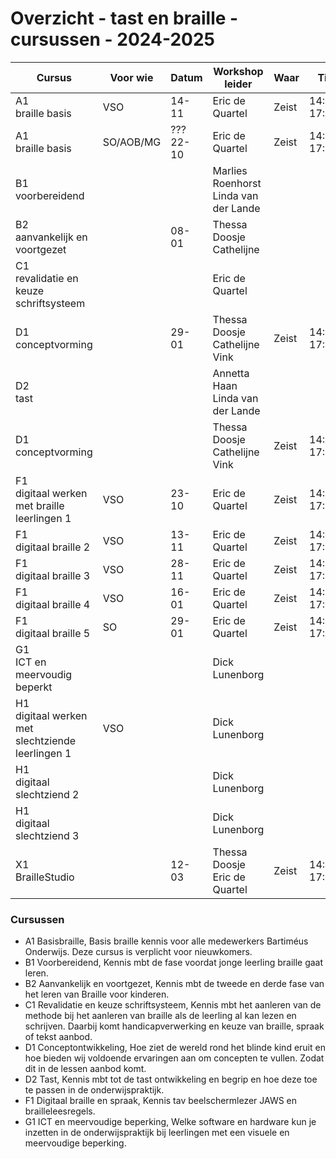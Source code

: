 # Overzicht - tast en braille - cursussen - 2024-2025



| Cursus   | Voor wie               | Datum          | Workshop leider           | Waar      | Tijd               | ruimte | e-learning |
|----------------------|---|----------------|---------------------------|-----------|--------------------|-----------------------|---|
| A1 <br>braille basis | VSO| 14-11| Eric de Quartel                     | Zeist| 14:45-17:00 |  | Ja |
| A1 <br>braille basis    |SO/AOB/MG| ??? 22-10 | Eric de Quartel                          | Zeist| 14:45-17:00| | Ja|
| B1 <br>voorbereidend    || | Marlies Roenhorst <br>Linda van der Lande | | | | Ja|
| B2 <br>aanvankelijk en voortgezet ||08-01| Thessa Doosje <br>Cathelijne          | | | | Ja|
| C1 <br>revalidatie en keuze schriftsysteem ||| Eric de Quartel | | | |Ja|
| D1 <br>conceptvorming   ||29-01| Thessa Doosje <br>Cathelijne Vink |Zeist|14:45-17:00||Ja|
| D2 <br>tast             || | Annetta Haan<br>Linda van der Lande      | | | |Ja|
| D1 <br>conceptvorming   || | Thessa Doosje <br>Cathelijne Vink |Zeist|14:45-17:00||Ja|
| F1 <br>digitaal werken met braille leerlingen 1 |VSO | 23-10 | Eric de Quartel                        | Zeist| 14:45-17:00 | | Neen |
| F1 <br>digitaal braille 2 |VSO| 13-11 | Eric de Quartel                        | Zeist| 14:45-17:00 | | Neen |
| F1 <br>digitaal braille 3 |VSO| 28-11 | Eric de Quartel                        | Zeist| 14:45-17:00 | | Neen |
| F1 <br>digitaal braille 4 |VSO| 16-01 | Eric de Quartel                        | Zeist| 14:45-17:00 | | Neen |
| F1 <br>digitaal braille 5 |SO| 29-01 | Eric de Quartel                        | Zeist| 14:45-17:00 | | Neen |
| G1 <br>ICT en meervoudig beperkt|| | Dick Lunenborg                  | | | | |
| H1 <br>digitaal werken met slechtziende leerlingen 1 |VSO|  | Dick Lunenborg                         | | | | |
| H1 <br>digitaal slechtziend 2 || | Dick Lunenborg                         | | | | |
| H1 <br>digitaal slechtziend 3 || | Dick Lunenborg                         | | | | |
| X1 <br>BrailleStudio    ||12-03| Thessa Doosje<br>Eric de Quartel |Zeist|14:45-17:00||Neen|


<!--
| X2 <br>Leren door spelen | | | | | | |
-->



### Cursussen 
* A1 Basisbraille, Basis braille kennis voor alle medewerkers Bartiméus Onderwijs. Deze cursus is verplicht voor nieuwkomers.
* B1 Voorbereidend, Kennis mbt de fase voordat jonge leerling braille gaat leren.
* B2 Aanvankelijk en voortgezet, Kennis mbt de tweede en derde fase van het leren van Braille voor kinderen.
* C1 Revalidatie en keuze schriftsysteem, Kennis mbt het aanleren van de methode bij het aanleren van braille als de leerling al kan lezen en schrijven. Daarbij komt handicapverwerking en keuze van braille, spraak of tekst aanbod.
* D1 Conceptontwikkeling, Hoe ziet de wereld rond het blinde kind eruit en hoe bieden wij voldoende ervaringen aan om concepten te vullen. Zodat dit in de lessen aanbod komt.
* D2 Tast, Kennis mbt tot de tast ontwikkeling en begrip en hoe deze toe te passen in de onderwijspraktijk.
* F1 Digitaal braille en spraak, Kennis tav beelschermlezer JAWS en brailleleesregels. 
* G1 ICT en meervoudige beperking, Welke software en hardware kun je inzetten in de onderwijspraktijk bij leerlingen met een visuele en meervoudige beperking.

<!--
[website](https://tinyurl.com/begbart)
| X1 <br>braillestudio                      | mei            | Thessa Doosje<br>Eric de Quartel | Lochem | **nog onbekend**   |                       | x               |
-->
<!--
| ~~X1~~ <br>~~braillestudio~~              | ~~sept~~       | ~~Thessa~~<br>~~Eric~~        | ~~Zeist~~ | ~~plaatsgevonden~~ |                       |                 |
| ~~X3~~<br>~~LEGObraillebricks~~           | ~~studiedag~~  | ~~Annetta<br>Eric~~           |           | ~~plaatsgevonden~~ |                       |                 |
| ~~B2~~ <br>~~aanvankelijk en voortgezet~~ |                | ~~Thessa~~ <br>~~Cathelijne~~ |           |                    |                       |                 |
-->

